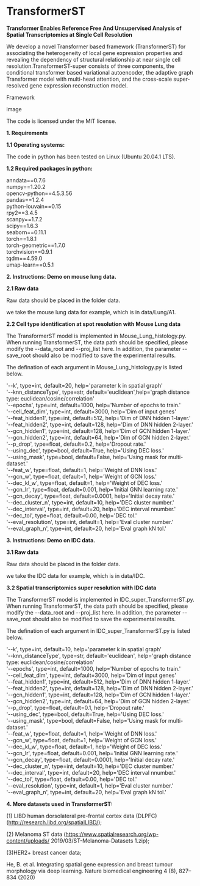 # TransformerST
**Transformer Enables Reference Free And Unsupervised Analysis of Spatial Transcriptomics at Single Cell Resolution**

We develop a novel Transformer based framework (TransformerST) for associating the heterogeneity of local gene expression properties and revealing the dependency of structural relationship at near single cell resolution.TransformerST-super consists of three components, the conditional transformer based variational autoencoder, the adaptive graph Transformer model with multi-head attention, and the cross-scale super-resolved gene expression reconstruction model.

Framework

image

The code is licensed under the MIT license.

**1. Requirements**

**1.1 Operating systems:**

The code in python has been tested on Linux (Ubuntu 20.04.1 LTS).  

**1.2 Required packages in python:**

anndata==0.7.6   
numpy==1.20.2  
opencv-python==4.5.3.56  
pandas==1.2.4   
python-louvain==0.15  
rpy2==3.4.5  
scanpy==1.7.2  
scipy==1.6.3  
seaborn==0.11.1  
torch==1.8.1  
torch-geometric==1.7.0  
torchvision==0.9.1  
tqdm==4.59.0  
umap-learn==0.5.1  

**2. Instructions: Demo on mouse lung data.**   
 
**2.1 Raw data**

Raw data should be placed in the folder data.

we take the mouse lung data for example, which is in data/Lung/A1. 


**2.2 Cell type identification at spot resolution with Mouse Lung data**

The TransformerST model is implemented in Mouse_Lung_histology.py. When running TransformerST, the data path should be specified, please modify the --data_root  and --proj_list here. In addition, the parameter --save_root should also be modified to save the experimental results.

The defination of each argument in Mouse_Lung_histology.py is listed below.

'--k', type=int, default=20, help='parameter k in spatial graph'  
'--knn_distanceType', type=str, default='euclidean',help='graph distance type: euclidean/cosine/correlation'  
'--epochs', type=int, default=1000, help='Number of epochs to train.'  
'--cell_feat_dim', type=int, default=3000, help='Dim of input genes'  
'--feat_hidden1', type=int, default=512, help='Dim of DNN hidden 1-layer.'  
'--feat_hidden2', type=int, default=128, help='Dim of DNN hidden 2-layer.'  
'--gcn_hidden1', type=int, default=128, help='Dim of GCN hidden 1-layer.'  
'--gcn_hidden2', type=int, default=64, help='Dim of GCN hidden 2-layer.'  
'--p_drop', type=float, default=0.2, help='Dropout rate.'  
'--using_dec', type=bool, default=True, help='Using DEC loss.'  
'--using_mask', type=bool, default=False, help='Using mask for multi-dataset.'  
'--feat_w', type=float, default=1, help='Weight of DNN loss.'  
'--gcn_w', type=float, default=1, help='Weight of GCN loss.'  
'--dec_kl_w', type=float, default=1, help='Weight of DEC loss.'  
'--gcn_lr', type=float, default=0.001, help='Initial GNN learning rate.'  
'--gcn_decay', type=float, default=0.0001, help='Initial decay rate.'  
'--dec_cluster_n', type=int, default=10, help='DEC cluster number.'  
'--dec_interval', type=int, default=20, help='DEC interval nnumber.'  
'--dec_tol', type=float, default=0.00, help='DEC tol.'  
'--eval_resolution', type=int, default=1, help='Eval cluster number.'  
'--eval_graph_n', type=int, default=20, help='Eval graph kN tol.' 
  
**3. Instructions: Demo on IDC data.** 
 
**3.1 Raw data**

Raw data should be placed in the folder data.

we take the IDC data for example, which is in data/IDC. 


**3.2 Spatial transcriptomics super resolution with IDC data**

The TransformerST model is implemented in IDC_super_TransformerST.py. When running TransformerST, the data path should be specified, please modify the --data_root  and --proj_list here. In addition, the parameter --save_root should also be modified to save the experimental results.

The defination of each argument in IDC_super_TransformerST.py is listed below.

'--k', type=int, default=10, help='parameter k in spatial graph'  
'--knn_distanceType', type=str, default='euclidean', help='graph distance type: euclidean/cosine/correlation'  
'--epochs', type=int, default=1000, help='Number of epochs to train.'  
'--cell_feat_dim', type=int, default=3000, help='Dim of input genes'  
'--feat_hidden1', type=int, default=512, help='Dim of DNN hidden 1-layer.'  
'--feat_hidden2', type=int, default=128, help='Dim of DNN hidden 2-layer.'  
'--gcn_hidden1', type=int, default=128, help='Dim of GCN hidden 1-layer.'  
'--gcn_hidden2', type=int, default=64, help='Dim of GCN hidden 2-layer.'  
'--p_drop', type=float, default=0.1, help='Dropout rate.'  
'--using_dec', type=bool, default=True, help='Using DEC loss.'  
'--using_mask', type=bool, default=False, help='Using mask for multi-dataset.'  
'--feat_w', type=float, default=1, help='Weight of DNN loss.'  
'--gcn_w', type=float, default=1, help='Weight of GCN loss.'  
'--dec_kl_w', type=float, default=1, help='Weight of DEC loss.'  
'--gcn_lr', type=float, default=0.001, help='Initial GNN learning rate.'  
'--gcn_decay', type=float, default=0.0001, help='Initial decay rate.'  
'--dec_cluster_n', type=int, default=10, help='DEC cluster number.'  
'--dec_interval', type=int, default=20, help='DEC interval nnumber.'  
'--dec_tol', type=float, default=0.00, help='DEC tol.'  
'--eval_resolution', type=int, default=1, help='Eval cluster number.'  
'--eval_graph_n', type=int, default=20, help='Eval graph kN tol.'  

**4. More datasets used in TransformerST:**

(1) LIBD human dorsolateral pre-frontal cortex data (DLPFC) (http://research.libd.org/spatialLIBD/); 

(2) Melanoma ST data (https://www.spatialresearch.org/wp-content/uploads/
2019/03/ST-Melanoma-Datasets 1.zip); 

(3)HER2+ breast cancer data;

He, B. et al. Integrating spatial gene expression and breast tumour morphology via deep learning. Nature biomedical engineering 4 (8), 827–834 (2020) 
